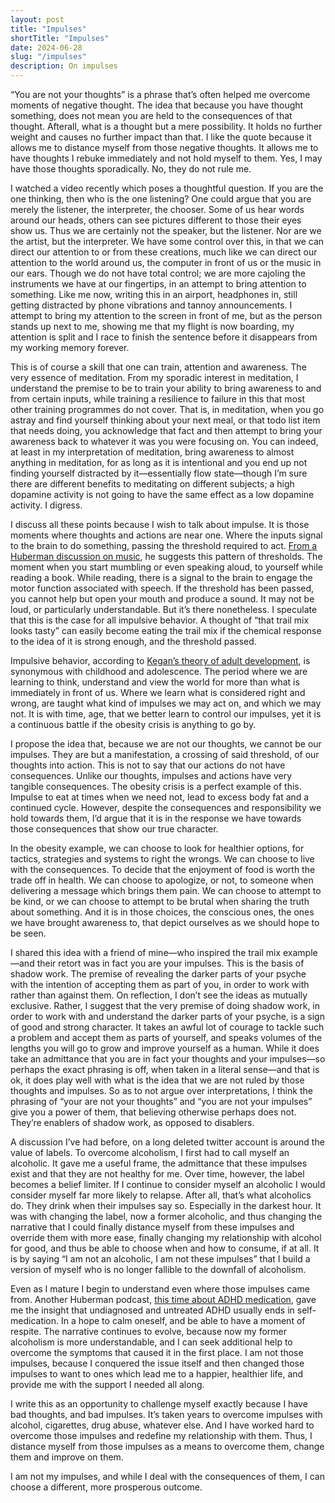 ```yaml
---
layout: post
title: "Impulses"
shortTitle: "Impulses"
date: 2024-06-28
slug: "/impulses"
description: On impulses
---
```

“You are not your thoughts” is a phrase that’s often helped me overcome moments of negative thought. The idea that because you have thought something, does not mean you are held to the consequences of that thought. Afterall, what is a thought but a mere possibility. It holds no further weight and causes no further impact than that. I like the quote because it allows me to distance myself from those negative thoughts. It allows me to have thoughts I rebuke immediately and not hold myself to them. Yes, I may have those thoughts sporadically. No, they do not rule me.

I watched a video recently which poses a thoughtful question. If you are the one thinking, then who is the one listening? One could argue that you are merely the listener, the interpreter, the chooser. Some of us hear words around our heads, others can see pictures different to those their eyes show us. Thus we are certainly not the speaker, but the listener. Nor are we the artist, but the interpreter. We have some control over this, in that we can direct our attention to or from these creations, much like we can direct our attention to the world around us, the computer in front of us or the music in our ears. Though we do not have total control; we are more cajoling the instruments we have at our fingertips, in an attempt to bring attention to something. Like me now, writing this in an airport, headphones in, still getting distracted by phone vibrations and tannoy announcements. I attempt to bring my attention to the screen in front of me, but as the person stands up next to me, showing me that my flight is now boarding, my attention is split and I race to finish the sentence before it disappears from my working memory forever.

This is of course a skill that one can train, attention and awareness. The very essence of meditation. From my sporadic interest in meditation, I understand the premise to be to train your ability to bring awareness to and from certain inputs, while training a resilience to failure in this that most other training programmes do not cover. That is, in meditation, when you go astray and find yourself thinking about your next meal, or that todo list item that needs doing, you acknowledge that fact and then attempt to bring your awareness back to whatever it was you were focusing on. You can indeed, at least in my interpretation of meditation, bring awareness to almost anything in meditation, for as long as it is intentional and you end up not finding yourself distracted by it—essentially flow state—though I’m sure there are different benefits to meditating on different subjects; a high dopamine activity is not going to have the same effect as a low dopamine activity. I digress.

I discuss all these points because I wish to talk about impulse. It is those moments where thoughts and actions are near one. Where the inputs signal to the brain to do something, passing the threshold required to act. [From a Huberman discussion on music](http://youtube.com/watch?v=gveDhZW-rUk), he suggests this pattern of thresholds. The moment when you start mumbling or even speaking aloud, to yourself while reading a book. While reading, there is a signal to the brain to engage the motor function associated with speech. If the threshold has been passed, you cannot help but open your mouth and produce a sound. It may not be loud, or particularly understandable. But it’s there nonetheless. I speculate that this is the case for all impulsive behavior. A thought of “that trail mix looks tasty” can easily become eating the trail mix if the chemical response to the idea of it is strong enough, and the threshold passed.

Impulsive behavior, according to [Kegan’s theory of adult development](https://medium.com/@NataliMorad/how-to-be-an-adult-kegans-theory-of-adult-development-d63f4311b553), is synonymous with childhood and adolescence. The period where we are learning to think, understand and view the world for more than what is immediately in front of us. Where we learn what is considered right and wrong, are taught what kind of impulses we may act on, and which we may not. It is with time, age, that we better learn to control our impulses, yet it is a continuous battle if the obesity crisis is anything to go by.

I propose the idea that, because we are not our thoughts, we cannot be our impulses. They are but a manifestation, a crossing of said threshold, of our thoughts into action. This is not to say that our actions do not have consequences. Unlike our thoughts, impulses and actions have very tangible consequences. The obesity crisis is a perfect example of this. Impulse to eat at times when we need not, lead to excess body fat and a continued cycle. However, despite the consequences and responsibility we hold towards them, I’d argue that it is in the response we have towards those consequences that show our true character.

In the obesity example, we can choose to look for healthier options, for tactics, strategies and systems to right the wrongs. We can choose to live with the consequences. To decide that the enjoyment of food is worth the trade off in health. We can choose to apologize, or not, to someone when delivering a message which brings them pain. We can choose to attempt to be kind, or we can choose to attempt to be brutal when sharing the truth about something. And it is in those choices, the conscious ones, the ones we have brought awareness to, that depict ourselves as we should hope to be seen.

I shared this idea with a friend of mine—who inspired the trail mix example—and their retort was in fact you are your impulses. This is the basis of shadow work. The premise of revealing the darker parts of your psyche with the intention of accepting them as part of you, in order to work with rather than against them. On reflection, I don’t see the ideas as mutually exclusive. Rather, I suggest that the very premise of doing shadow work, in order to work with and understand the darker parts of your psyche, is a sign of good and strong character. It takes an awful lot of courage to tackle such a problem and accept them as parts of yourself, and speaks volumes of the lengths you will go to grow and improve yourself as a human. While it does take an admittance that you are in fact your thoughts and your impulses—so perhaps the exact phrasing is off, when taken in a literal sense—and that is ok, it does play well with what is the idea that we are not ruled by those thoughts and impulses. So as to not argue over interpretations, I think the phrasing of “your are not your thoughts” and “you are not your impulses” give you a power of them, that believing otherwise perhaps does not. They’re enablers of shadow work, as opposed to disablers.

A discussion I’ve had before, on a long deleted twitter account is around the value of labels. To overcome alcoholism, I first had to call myself an alcoholic. It gave me a useful frame, the admittance that these impulses exist and that they are not healthy for me. Over time, however, the label becomes a belief limiter. If I continue to consider myself an alcoholic I would consider myself far more likely to relapse. After all, that’s what alcoholics do. They drink when their impulses say so. Especially in the darkest hour. It was with changing the label, now a former alcoholic, and thus changing the narrative that I could finally distance myself from these impulses and override them with more ease, finally changing my relationship with alcohol for good, and thus be able to choose when and how to consume, if at all. It is by saying “I am not an alcoholic, I am not these impulses” that I build a version of myself who is no longer fallible to the downfall of alcoholism.

Even as I mature I begin to understand even where those impulses came from. Another Huberman podcast, [this time about ADHD medication](https://www.youtube.com/watch?v=sxgCC4H1dl8), gave me the insight that undiagnosed and untreated ADHD usually ends in self-medication. In a hope to calm oneself, and be able to have a moment of respite. The narrative continues to evolve, because now my former alcoholism is more understandable, and I can seek additional help to overcome the symptoms that caused it in the first place. I am not those impulses, because I conquered the issue itself and then changed those impulses to want to ones which lead me to a happier, healthier life, and provide me with the support I needed all along.

I write this as an opportunity to challenge myself exactly because I have bad thoughts, and bad impulses. It’s taken years to overcome impulses with alcohol, cigarettes, drug abuse, whatever else. And I have worked hard to overcome those impulses and redefine my relationship with them. Thus, I distance myself from those impulses as a means to overcome them, change them and improve on them.

I am not my impulses, and while I deal with the consequences of them, I can choose a different, more prosperous outcome.
